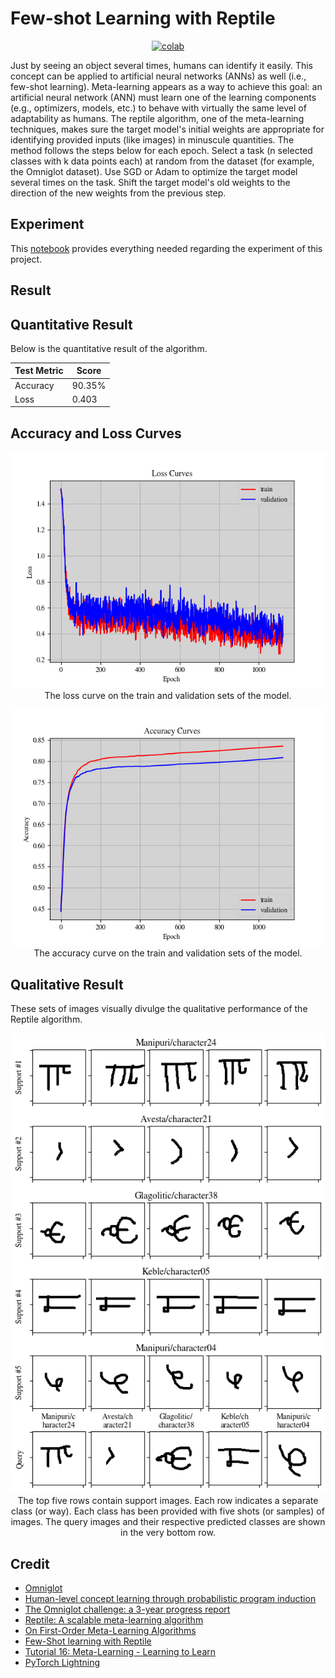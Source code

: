 # Few-shot Learning with Reptile


<div align="center">
    <a href="https://colab.research.google.com/github/reshalfahsi/few-shot-learning-reptile/blob/master/Few_shot_Learning_with_Reptile.ipynb"><img src="https://colab.research.google.com/assets/colab-badge.svg" alt="colab"></a>
    <br />
</div>


Just by seeing an object several times, humans can identify it easily. This concept can be applied to artificial neural networks (ANNs) as well (i.e., few-shot learning). Meta-learning appears as a way to achieve this goal: an artificial neural network (ANN) must learn one of the learning components (e.g., optimizers, models, etc.) to behave with virtually the same level of adaptability as humans. The reptile algorithm, one of the meta-learning techniques, makes sure the target model's initial weights are appropriate for identifying provided inputs (like images) in minuscule quantities. The method follows the steps below for each epoch. Select a task (n selected classes with k data points each) at random from the dataset (for example, the Omniglot dataset). Use SGD or Adam to optimize the target model several times on the task. Shift the target model's old weights to the direction of the new weights from the previous step.


## Experiment

This [notebook](https://github.com/reshalfahsi/few-shot-learning-reptile/blob/master/Few_shot_Learning_with_Reptile.ipynb) provides everything needed regarding the experiment of this project.


## Result

## Quantitative Result

Below is the quantitative result of the algorithm.

Test Metric | Score |
----------- | ----- |
Accuracy | 90.35%
Loss | 0.403


## Accuracy and Loss Curves

<p align="center"> <img src="https://github.com/reshalfahsi/few-shot-learning-reptile/blob/master/assets/loss_curve.png" alt="loss_curve" > <br /> The loss curve on the train and validation sets of the model. </p>

<p align="center"> <img src="https://github.com/reshalfahsi/few-shot-learning-reptile/blob/master/assets/acc_curve.png" alt="acc_curve" > <br /> The accuracy curve on the train and validation sets of the model. </p>


## Qualitative Result

These sets of images visually divulge the qualitative performance of the Reptile algorithm.

<p align="center"> <img src="https://github.com/reshalfahsi/few-shot-learning-reptile/blob/master/assets/qualitative.png" alt="qualitative" > <br /> The top five rows contain support images. Each row indicates a separate class (or way). Each class has been provided with five shots (or samples) of images. The query images and their respective predicted classes are shown in the very bottom row. </p>



## Credit

- [Omniglot](https://github.com/brendenlake/omniglot)
- [Human-level concept learning through probabilistic program induction](https://www.cs.cmu.edu/~rsalakhu/papers/LakeEtAl2015Science.pdf)
- [The Omniglot challenge: a 3-year progress report](https://arxiv.org/pdf/1902.03477)
- [Reptile: A scalable meta-learning algorithm](https://openai.com/index/reptile/)
- [On First-Order Meta-Learning Algorithms](https://arxiv.org/pdf/1803.02999)
- [Few-Shot learning with Reptile](https://keras.io/examples/vision/reptile/)
- [Tutorial 16: Meta-Learning - Learning to Learn](https://uvadlc-notebooks.readthedocs.io/en/latest/tutorial_notebooks/tutorial16/Meta_Learning.html)
- [PyTorch Lightning](https://lightning.ai/docs/pytorch/latest/)
